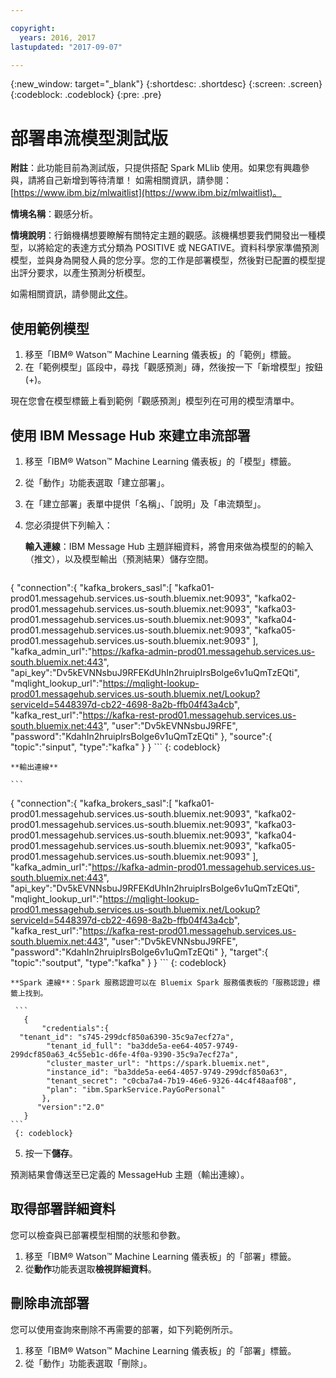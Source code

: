 ```yaml
---

copyright:
  years: 2016, 2017
lastupdated: "2017-09-07"

---
```


{:new_window: target="_blank"}
{:shortdesc: .shortdesc}
{:screen: .screen}
{:codeblock: .codeblock}
{:pre: .pre}

# 部署串流模型<span class='tag--beta'>測試版</span>

**附註**：此功能目前為測試版，只提供搭配 Spark MLlib 使用。如果您有興趣參與，請將自己新增到等待清單！
如需相關資訊，請參閱：[https://www.ibm.biz/mlwaitlist](https://www.ibm.biz/mlwaitlist)。

**情境名稱**：觀感分析。

**情境說明**：行銷機構想要瞭解有關特定主題的觀感。該機構想要我們開發出一種模型，以將給定的表達方式分類為 POSITIVE 或 NEGATIVE。資料科學家準備預測模型，並與身為開發人員的您分享。您的工作是部署模型，然後對已配置的模型提出評分要求，以產生預測分析模型。

如需相關資訊，請參閱此[文件](https://github.com/pmservice/tweet-sentiment-prediction)。

## 使用範例模型

1. 移至「IBM® Watson™ Machine Learning 儀表板」的「範例」標籤。
2. 在「範例模型」區段中，尋找「觀感預測」磚，然後按一下「新增模型」按鈕 (+)。

現在您會在模型標籤上看到範例「觀感預測」模型列在可用的模型清單中。


## 使用 IBM Message Hub 來建立串流部署

1.  移至「IBM® Watson™ Machine Learning 儀表板」的「模型」標籤。
2.  從「動作」功能表選取「建立部署」。
3.  在「建立部署」表單中提供「名稱」、「說明」及「串流類型」。
4.  您必須提供下列輸入：

    **輸入連線**：IBM Message Hub 主題詳細資料，將會用來做為模型的的輸入（推文），以及模型輸出（預測結果）儲存空間。

    ```
  {
     "connection":{
      "kafka_brokers_sasl":[
         "kafka01-prod01.messagehub.services.us-south.bluemix.net:9093",
         "kafka02-prod01.messagehub.services.us-south.bluemix.net:9093",
         "kafka03-prod01.messagehub.services.us-south.bluemix.net:9093",
         "kafka04-prod01.messagehub.services.us-south.bluemix.net:9093",
         "kafka05-prod01.messagehub.services.us-south.bluemix.net:9093"
      ],
      "kafka_admin_url":"https://kafka-admin-prod01.messagehub.services.us-south.bluemix.net:443",
      "api_key":"Dv5kEVNNsbuJ9RFEKdUhIn2hruipIrsBolge6v1uQmTzEQti",
      "mqlight_lookup_url":"https://mqlight-lookup-prod01.messagehub.services.us-south.bluemix.net/Lookup?serviceId=5448397d-cb22-4698-8a2b-ffb04f43a4cb",
      "kafka_rest_url":"https://kafka-rest-prod01.messagehub.services.us-south.bluemix.net:443",
      "user":"Dv5kEVNNsbuJ9RFE",
      "password":"KdahIn2hruipIrsBolge6v1uQmTzEQti"
   },
   "source":{
      "topic":"sinput",
         "type":"kafka"
      }
   }
    ```
    {: codeblock}

    **輸出連線**

    ```
 {
    "connection":{
      "kafka_brokers_sasl":[
         "kafka01-prod01.messagehub.services.us-south.bluemix.net:9093",
         "kafka02-prod01.messagehub.services.us-south.bluemix.net:9093",
         "kafka03-prod01.messagehub.services.us-south.bluemix.net:9093",
         "kafka04-prod01.messagehub.services.us-south.bluemix.net:9093",
         "kafka05-prod01.messagehub.services.us-south.bluemix.net:9093"
      ],
      "kafka_admin_url":"https://kafka-admin-prod01.messagehub.services.us-south.bluemix.net:443",
      "api_key":"Dv5kEVNNsbuJ9RFEKdUhIn2hruipIrsBolge6v1uQmTzEQti",
      "mqlight_lookup_url":"https://mqlight-lookup-prod01.messagehub.services.us-south.bluemix.net/Lookup?serviceId=5448397d-cb22-4698-8a2b-ffb04f43a4cb",
      "kafka_rest_url":"https://kafka-rest-prod01.messagehub.services.us-south.bluemix.net:443",
      "user":"Dv5kEVNNsbuJ9RFE",
      "password":"KdahIn2hruipIrsBolge6v1uQmTzEQti"
   },
   "target":{
      "topic":"soutput",
         "type":"kafka"
      }
   }
    ```
    {: codeblock}

    **Spark 連線**：Spark 服務認證可以在 Bluemix Spark 服務儀表板的「服務認證」標籤上找到。

     ```
       {
           "credentials":{
      "tenant_id": "s745-299dcf850a6390-35c9a7ecf27a",
            "tenant_id_full": "ba3dde5a-ee64-4057-9749-299dcf850a63_4c55eb1c-d6fe-4f0a-9390-35c9a7ecf27a",
            "cluster_master_url": "https://spark.bluemix.net",
            "instance_id": "ba3dde5a-ee64-4057-9749-299dcf850a63",
            "tenant_secret": "c0cba7a4-7b19-46e6-9326-44c4f48aaf08",
            "plan": "ibm.SparkService.PayGoPersonal"
           },
          "version":"2.0"
       }
    ```
     {: codeblock}

5. 按一下**儲存**。

預測結果會傳送至已定義的 MessageHub 主題（輸出連線）。

## 取得部署詳細資料

您可以檢查與已部署模型相關的狀態和參數。

1. 移至「IBM® Watson™ Machine Learning 儀表板」的「部署」標籤。
2. 從**動作**功能表選取**檢視詳細資料**。

## 刪除串流部署

您可以使用查詢來刪除不再需要的部署，如下列範例所示。

1. 移至「IBM® Watson™ Machine Learning 儀表板」的「部署」標籤。
2. 從「動作」功能表選取「刪除」。
